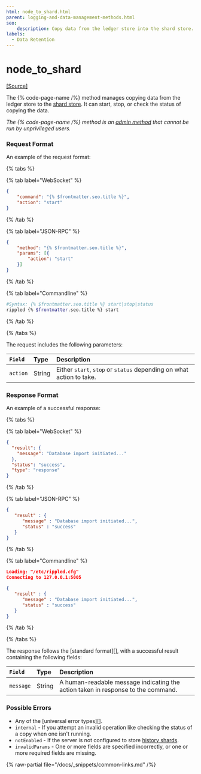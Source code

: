 ```yaml
---
html: node_to_shard.html
parent: logging-and-data-management-methods.html
seo:
    description: Copy data from the ledger store into the shard store.
labels:
  - Data Retention
---
```

# node_to_shard
[[Source]](https://github.com/XRPLF/rippled/blob/develop/src/ripple/rpc/handlers/NodeToShard.cpp "Source")

The {% code-page-name /%} method manages copying data from the ledger store to the [shard store](../../../../infrastructure/configuration/data-retention/history-sharding.md). It can start, stop, or check the status of copying the data.

_The {% code-page-name /%} method is an [admin method](../index.md) that cannot be run by unprivileged users._


### Request Format

An example of the request format:

{% tabs %}

{% tab label="WebSocket" %}
```json
{
    "command": "{% $frontmatter.seo.title %}",
    "action": "start"
}
```
{% /tab %}

{% tab label="JSON-RPC" %}
```json
{
    "method": "{% $frontmatter.seo.title %}",
    "params": [{
        "action": "start"
    }]
}
```
{% /tab %}

{% tab label="Commandline" %}
```sh
#Syntax: {% $frontmatter.seo.title %} start|stop|status
rippled {% $frontmatter.seo.title %} start
```
{% /tab %}

{% /tabs %}

The request includes the following parameters:

| `Field`  | Type   | Description                                              |
|:---------|:-------|:---------------------------------------------------------|
| `action` | String | Either `start`, `stop` or `status` depending on what action to take. |


### Response Format

An example of a successful response:

{% tabs %}

{% tab label="WebSocket" %}
```json
{
  "result": {
    "message": "Database import initiated..."
  },
  "status": "success",
  "type": "response"
}
```
{% /tab %}

{% tab label="JSON-RPC" %}
```json
{
   "result" : {
      "message" : "Database import initiated...",
      "status" : "success"
   }
}

```
{% /tab %}

{% tab label="Commandline" %}
```json
Loading: "/etc/rippled.cfg"
Connecting to 127.0.0.1:5005

{
   "result" : {
      "message" : "Database import initiated...",
      "status" : "success"
   }
}

```
{% /tab %}

{% /tabs %}

The response follows the [standard format][], with a successful result containing the following fields:

| `Field`   | Type   | Description                                             |
|:----------|:-------|:--------------------------------------------------------|
| `message` | String | A human-readable message indicating the action taken in response to the command. |


### Possible Errors

- Any of the [universal error types][].
- `internal` - If you attempt an invalid operation like checking the status of a copy when one isn't running.
- `notEnabled` - If the server is not configured to store [history shards](../../../../infrastructure/configuration/data-retention/history-sharding.md).
- `invalidParams` - One or more fields are specified incorrectly, or one or more required fields are missing.

{% raw-partial file="/docs/_snippets/common-links.md" /%}
